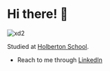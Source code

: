 # Hi there! 👋

![xd2](https://media.giphy.com/media/1C8bHHJturSx2/giphy.gif?cid=ecf05e47myvjihktn34ddwwoaxcdxu4gor9gmjw3pn31i5o6&rid=giphy.gif&ct=g)

Studied at [Holberton School](https://www.instagram.com/holbertonuy/?hl=en).

- Reach to me through [LinkedIn](https://www.linkedin.com/in/danielmill4n/)

<!--
**Ksualboy/Ksualboy** is a ✨ _special_ ✨ repository because its `README.md` (this file) appears on your GitHub profile.

Here are some ideas to get you started:

- 🔭 I’m currently working on ...
- 🌱 I’m currently learning ...
- 👯 I’m looking to collaborate on ...
- 🤔 I’m looking for help with ...
- 💬 Ask me about ...
- 📫 How to reach me: ...
- 😄 Pronouns: ...
- ⚡ Fun fact: ...
-->
